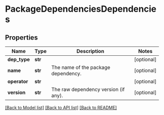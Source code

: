 # PackageDependenciesDependencies

## Properties
Name | Type | Description | Notes
------------ | ------------- | ------------- | -------------
**dep_type** | **str** |  | [optional] 
**name** | **str** | The name of the package dependency. | [optional] 
**operator** | **str** |  | [optional] 
**version** | **str** | The raw dependency version (if any). | [optional] 

[[Back to Model list]](../README.md#documentation-for-models) [[Back to API list]](../README.md#documentation-for-api-endpoints) [[Back to README]](../README.md)


